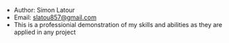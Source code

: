 
* Author: Simon Latour
* Email: slatou857@gmail.com 
* This is a professionial demonstration of my skills and abilities as they are applied in any project

